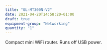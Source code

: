 ```yaml
---
title: "GL-MT300N-V2"
date: 2021-04-20T14:58:20+01:00
draft: true
equipment-group: "Networking"
quantity: "1"
---
```


Compact mini WiFi router. Runs off USB power. 